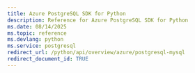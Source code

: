 ```yaml
---
title: Azure PostgreSQL SDK for Python
description: Reference for Azure PostgreSQL SDK for Python
ms.date: 08/14/2025
ms.topic: reference
ms.devlang: python
ms.service: postgresql
redirect_url: /python/api/overview/azure/postgresql-mysql
redirect_document_id: TRUE
---
```


